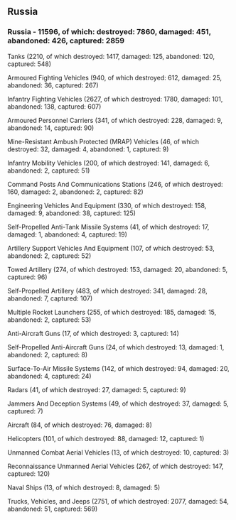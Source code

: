 
 
 ## Russia
 
 ### Russia - 11596, of which: destroyed: 7860, damaged: 451, abandoned: 426, captured: 2859

 

 

 Tanks (2210, of which destroyed: 1417, damaged: 125, abandoned: 120, captured: 548)

 Armoured Fighting Vehicles (940, of which destroyed: 612, damaged: 25, abandoned: 36, captured: 267)

 Infantry Fighting Vehicles (2627, of which destroyed: 1780, damaged: 101, abandoned: 138, captured: 607)

 Armoured Personnel Carriers (341, of which destroyed: 228, damaged: 9, abandoned: 14, captured: 90)

 Mine-Resistant Ambush Protected (MRAP) Vehicles (46, of which destroyed: 32, damaged: 4, abandoned: 1, captured: 9)

 Infantry Mobility Vehicles (200, of which destroyed: 141, damaged: 6, abandoned: 2, captured: 51)

 Command Posts And Communications Stations (246, of which destroyed: 160, damaged: 2, abandoned: 2, captured: 82)

 Engineering Vehicles And Equipment (330, of which destroyed: 158, damaged: 9, abandoned: 38, captured: 125)

 Self-Propelled Anti-Tank Missile Systems (41, of which destroyed: 17, damaged: 1, abandoned: 4, captured: 19)

 Artillery Support Vehicles And Equipment (107, of which destroyed: 53, abandoned: 2, captured: 52)

 Towed Artillery (274, of which destroyed: 153, damaged: 20, abandoned: 5, captured: 96)

 Self-Propelled Artillery (483, of which destroyed: 341, damaged: 28, abandoned: 7, captured: 107)

 Multiple Rocket Launchers (255, of which destroyed: 185, damaged: 15, abandoned: 2, captured: 53)

 Anti-Aircraft Guns (17, of which destroyed: 3, captured: 14)

 Self-Propelled Anti-Aircraft Guns (24, of which destroyed: 13, damaged: 1, abandoned: 2, captured: 8)

 Surface-To-Air Missile Systems (142, of which destroyed: 94, damaged: 20, abandoned: 4, captured: 24)

 Radars (41, of which destroyed: 27, damaged: 5, captured: 9)

 Jammers And Deception Systems (49, of which destroyed: 37, damaged: 5, captured: 7)

 Aircraft (84, of which destroyed: 76, damaged: 8)

 Helicopters (101, of which destroyed: 88, damaged: 12, captured: 1)

 Unmanned Combat Aerial Vehicles (13, of which destroyed: 10, captured: 3)

 Reconnaissance Unmanned Aerial Vehicles (267, of which destroyed: 147, captured: 120)

 Naval Ships (13, of which destroyed: 8, damaged: 5)

 Trucks, Vehicles, and Jeeps (2751, of which destroyed: 2077, damaged: 54, abandoned: 51, captured: 569)

